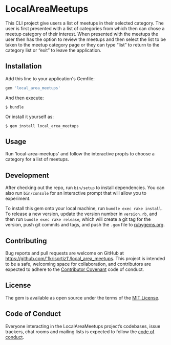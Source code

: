 # LocalAreaMeetups

This CLI project give users a list of meetups in their selected category.  The user is first presented with a list of categories from which then can chose a meetup category of their interest.  When presented with the meetups the user then has the option to review the meetups and then select the list to be taken to the meetup category page or they can type “list” to return to the category list or “exit” to leave the application.  

## Installation

Add this line to your application's Gemfile:

```ruby
gem 'local_area_meetups'
```

And then execute:

    $ bundle

Or install it yourself as:

    $ gem install local_area_meetups

## Usage

Run 'local-area-meetups' and follow the interactive propts to choose a category for a list of meetups.

## Development

After checking out the repo, run `bin/setup` to install dependencies. You can also run `bin/console` for an interactive prompt that will allow you to experiment.

To install this gem onto your local machine, run `bundle exec rake install`. To release a new version, update the version number in `version.rb`, and then run `bundle exec rake release`, which will create a git tag for the version, push git commits and tags, and push the `.gem` file to [rubygems.org](https://rubygems.org).

## Contributing

Bug reports and pull requests are welcome on GitHub at https://github.com/'1krisortiz1'/local_area_meetups. This project is intended to be a safe, welcoming space for collaboration, and contributors are expected to adhere to the [Contributor Covenant](http://contributor-covenant.org) code of conduct.

## License

The gem is available as open source under the terms of the [MIT License](https://opensource.org/licenses/MIT).

## Code of Conduct

Everyone interacting in the LocalAreaMeetups project’s codebases, issue trackers, chat rooms and mailing lists is expected to follow the [code of conduct](https://github.com/'1krisortiz1'/local_area_meetups/blob/master/CODE_OF_CONDUCT.md).
